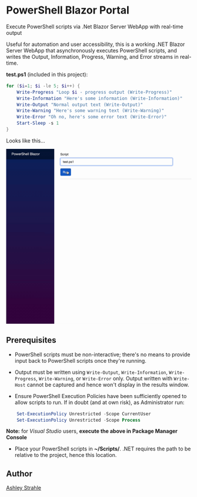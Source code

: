 # PowerShell Blazor Portal

Execute PowerShell scripts via .Net Blazor Server WebApp with real-time output

Useful for automation and user accessibility, this is a working .NET Blazor Server WebApp that asynchronously executes PowerShell scripts, and writes the Output, Information, Progress, Warning, and Error streams in real-time.

**test.ps1** (included in this project):
```powershell
for ($i=1; $i -le 5; $i++) {
    Write-Progress "Loop $i - progress output (Write-Progress)"
    Write-Information "Here's some information (Write-Information)"
    Write-Output "Normal output text (Write-Output)"
    Write-Warning "Here's some warning text (Write-Warning)"
    Write-Error "Oh no, here's some error text (Write-Error)"
    Start-Sleep -s 1
}
```
Looks like this...

![Results](Results.gif)

## Prerequisites

* PowerShell scripts must be non-interactive; there's no means to provide input back to PowerShell scripts once they're running.

* Output must be written using `Write-Output`, `Write-Information`, `Write-Progress`, `Write-Warning`, or `Write-Error` only. Output written with `Write-Host` cannot be captured and hence won't display in the results window.

* Ensure PowerShell Execution Policies have been sufficiently opened to allow scripts to run. If in doubt (and at own risk), as Administrator run:
```powershell
    Set-ExecutionPolicy Unrestricted -Scope CurrentUser
    Set-ExecutionPolicy Unrestricted -Scope Process
```
**Note:** for *Visual Studio* users, **execute the above in Package Manager Console**
    
* Place your PowerShell scripts in **~/Scripts/**. .NET requires the path to be relative to the project, hence this location.

## Author

[Ashley Strahle](https://github.com/AshStrahle)
